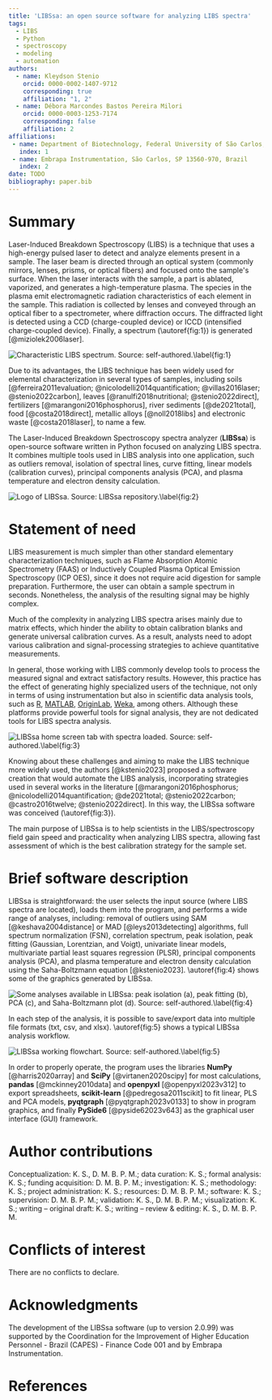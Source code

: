 ```yaml
---
title: 'LIBSsa: an open source software for analyzing LIBS spectra'
tags:
  - LIBS
  - Python
  - spectroscopy
  - modeling
  - automation
authors:
  - name: Kleydson Stenio
    orcid: 0000-0002-1407-9712
    corresponding: true
    affiliation: "1, 2"
  - name: Débora Marcondes Bastos Pereira Milori
    orcid: 0000-0003-1253-7174
    corresponding: false
    affiliation: 2
affiliations:
 - name: Department of Biotechnology, Federal University of São Carlos, São Carlos, SP 13563-905, Brazil
   index: 1
 - name: Embrapa Instrumentation, São Carlos, SP 13560-970, Brazil
   index: 2
date: TODO
bibliography: paper.bib
---
```


# Summary

Laser-Induced Breakdown Spectroscopy (LIBS) is a technique that uses a high-energy pulsed laser to detect and analyze
elements present in a sample. The laser beam is directed through an optical system (commonly mirrors, lenses, prisms,
or optical fibers) and focused onto the sample's surface. When the laser interacts with the sample, a part is ablated,
vaporized, and generates a high-temperature plasma. The species in the plasma emit electromagnetic radiation characteristics
of each element in the sample. This radiation is collected by lenses and conveyed through an optical fiber to a spectrometer,
where diffraction occurs. The diffracted light is detected using a CCD (charge-coupled device) or ICCD (intensified charge-coupled device).
Finally, a spectrum (\autoref{fig:1}) is generated [@miziolek2006laser].

![Characteristic LIBS spectrum. Source: self-authored.\label{fig:1}](./pic/libs_spectrum.png)

Due to its advantages, the LIBS technique has been widely used for elemental characterization in several types of samples,
including soils [@ferreira2011evaluation; @nicolodelli2014quantification; @villas2016laser; @stenio2022carbon], 
leaves [@ranulfi2018nutritional; @stenio2022direct], fertilizers [@marangoni2016phosphorus], river sediments [@de2021total],
food [@costa2018direct], metallic alloys [@noll2018libs] and electronic waste [@costa2018laser], to name a few.

The Laser-Induced Breakdown Spectroscopy spectra analyzer (**LIBSsa**) is open-source software written in Python focused on
analyzing LIBS spectra. It combines multiple tools used in LIBS analysis into one application, such as outliers removal,
isolation of spectral lines, curve fitting, linear models (calibration curves), principal components analysis (PCA),
and plasma temperature and electron density calculation.

![Logo of LIBSsa. Source: [LIBSsa repository](https://github.com/kstenio/libssa/).\label{fig:2}](./pic/libssa.svg)

# Statement of need

LIBS measurement is much simpler than other standard elementary characterization techniques, such as Flame Absorption Atomic
Spectrometry (FAAS) or Inductively Coupled Plasma Optical Emission Spectroscopy (ICP OES), since it does not require acid digestion
for sample preparation. Furthermore, the user can obtain a sample spectrum in seconds. Nonetheless, the analysis of the resulting signal
may be highly complex.

Much of the complexity in analyzing LIBS spectra arises mainly due to matrix effects, which hinder the ability to obtain
calibration blanks and generate universal calibration curves. As a result, analysts need to adopt various calibration and
signal-processing strategies to achieve quantitative measurements.

In general, those working with LIBS commonly develop tools to process the measured signal and extract satisfactory results.
However, this practice has the effect of generating highly specialized users of the technique, not only in terms of using
instrumentation but also in scientific data analysis tools, such as [R](https://www.r-project.org/), [MATLAB](https://www.mathworks.com/products/matlab.html),
[OriginLab](https://www.originlab.com/), [Weka](https://www.cs.waikato.ac.nz/ml/weka/), among others. Although these platforms
provide powerful tools for signal analysis, they are not dedicated tools for LIBS spectra analysis.

![LIBSsa home screen tab with spectra loaded. Source: self-authored.\label{fig:3}](./pic/libssa.png)

Knowing about these challenges and aiming to make the LIBS technique more widely used, the authors [@kstenio2023] proposed a
software creation that would automate the LIBS analysis, incorporating strategies used in several works in the literature
[@marangoni2016phosphorus; @nicolodelli2014quantification; @de2021total; @stenio2022carbon; @castro2016twelve; @stenio2022direct].
In this way, the LIBSsa software was conceived (\autoref{fig:3}).

The main purpose of LIBSsa is to help scientists in the LIBS/spectroscopy field gain speed and practicality when analyzing LIBS
spectra, allowing fast assessment of which is the best calibration strategy for the sample set.

# Brief software description

LIBSsa is straightforward: the user selects the input source (where LIBS spectra are located), loads them into the program, and 
performs a wide range of analyses, including: removal of outliers using SAM [@keshava2004distance] or MAD [@leys2013detecting] algorithms,
full spectrum normalization (FSN), correlation spectrum, peak isolation, peak fitting (Gaussian, Lorentzian, and Voigt), univariate
linear models, multivariate partial least squares regression (PLSR), principal components analysis (PCA), and plasma temperature
and electron density calculation using the Saha-Boltzmann equation [@kstenio2023]. \autoref{fig:4} shows some of the graphics
generated by LIBSsa.

![Some analyses available in LIBSsa: peak isolation (a), peak fitting (b), PCA (c), and Saha-Boltzmann plot (d). Source: self-authored.\label{fig:4}](./pic/montage.png)

In each step of the analysis, it is possible to save/export data into multiple file formats (txt, csv, and xlsx). \autoref{fig:5} shows
a typical LIBSsa analysis workflow.

![LIBSsa working flowchart. Source: self-authored.\label{fig:5}](./pic/libssa_fluxogram.png)

In order to properly operate, the program uses the libraries **NumPy** [@harris2020array] and **SciPy** [@virtanen2020scipy] 
for most calculations, **pandas** [@mckinney2010data] and **openpyxl** [@openpyxl2023v312] to export spreadsheets, 
**scikit-learn** [@pedregosa2011scikit] to fit linear, PLS and PCA models, **pyqtgraph** [@pyqtgraph2023v0133] to show in
program graphics, and finally **PySide6** [@pyside62023v643] as the graphical user interface (GUI) framework.

# Author contributions

Conceptualization: K. S., D. M. B. P. M.; data curation: K. S.; formal analysis: K. S.; funding acquisition: D. M. B. P. M.;
investigation: K. S.; methodology: K. S.; project administration: K. S.; resources: D. M. B. P. M.; software: K. S.; supervision: D. M. B. P. M.;
validation: K. S., D. M. B. P. M.; visualization: K. S.; writing – original draft: K. S.; writing – review & editing: K. S., D. M. B. P. M.

# Conflicts of interest

There are no conflicts to declare.

# Acknowledgments

The development of the LIBSsa software (up to version 2.0.99) was supported by the Coordination for the Improvement of Higher 
Education Personnel - Brazil (CAPES) - Finance Code 001 and by Embrapa Instrumentation.

# References